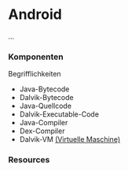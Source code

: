 # Android

...

### Komponenten

Begrifflichkeiten
* Java-Bytecode
* Dalvik-Bytecode
* Java-Quellcode
* Dalvik-Executable-Code
* Java-Compiler
* Dex-Compiler
* Dalvik-VM [(Virtuelle Maschine)](VirtualMachine)

### Resources
